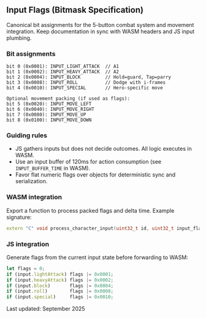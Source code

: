 ## Input Flags (Bitmask Specification)

Canonical bit assignments for the 5-button combat system and movement integration. Keep documentation in sync with WASM headers and JS input plumbing.

### Bit assignments
```text
bit 0 (0x0001): INPUT_LIGHT_ATTACK  // A1
bit 1 (0x0002): INPUT_HEAVY_ATTACK  // A2
bit 2 (0x0004): INPUT_BLOCK         // Hold=guard, Tap=parry
bit 3 (0x0008): INPUT_ROLL          // Dodge with i-frames
bit 4 (0x0010): INPUT_SPECIAL       // Hero-specific move

Optional movement packing (if used as flags):
bit 5 (0x0020): INPUT_MOVE_LEFT
bit 6 (0x0040): INPUT_MOVE_RIGHT
bit 7 (0x0080): INPUT_MOVE_UP
bit 8 (0x0100): INPUT_MOVE_DOWN
```

### Guiding rules
- JS gathers inputs but does not decide outcomes. All logic executes in WASM.
- Use an input buffer of 120ms for action consumption (see `INPUT_BUFFER_TIME` in WASM).
- Favor flat numeric flags over objects for deterministic sync and serialization.

### WASM integration
Export a function to process packed flags and delta time. Example signature:
```cpp
extern "C" void process_character_input(uint32_t id, uint32_t input_flags, float dt);
```

### JS integration
Generate flags from the current input state before forwarding to WASM:
```javascript
let flags = 0;
if (input.lightAttack) flags |= 0x0001;
if (input.heavyAttack) flags |= 0x0002;
if (input.block)       flags |= 0x0004;
if (input.roll)        flags |= 0x0008;
if (input.special)     flags |= 0x0010;
```

Last updated: September 2025

